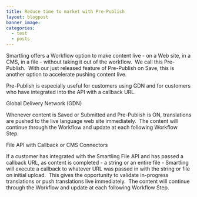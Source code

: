 ```yaml
---
title: Reduce time to market with Pre-Publish
layout: blogpost
banner_image:
categories:
  - test
  - posts
---
```



Smartling offers a Workflow option to make content live - on a Web site, in a CMS, in a file - without taking it out of the workflow. &nbsp;We call this Pre-Publish. &nbsp;With our just released feature of Pre-Publish on Save, this is another option to accelerate pushing content live.

Pre-Publish is especially useful for customers using GDN and for customers who have integrated into the API with a callback URL.

Global Delivery Network (GDN)

Whenever content is Saved or Submitted and Pre-Publish is ON, translations are pushed to the live language web site immediately. &nbsp;The content will continue through the Workflow and update at each following Workflow Step.

File API with Callback or CMS Connectors

If a customer has integrated with the Smartling File API and has passed a callback URL, as content is completed - a string or an entire file - Smartling will execute a callback to whatever URL was passed in with the string or file on initial upload. &nbsp;This gives the opportunity to validate in-progress translations or push translations live immediately. &nbsp;The content will continue through the Workflow and update at each following Workflow Step.